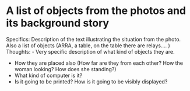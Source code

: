# A list of objects from the photos and its background story

Specifics: Description of the text illustrating the situation from the photo. Also a list of objects (ARRA, a table, on the table there are relays.... )  
Thoughts: - Very specific description of what kind of objects they are.
- How they are placed also (How far are they from each other? How the woman looking? How does she standing?)
- What kind of computer is it?
- Is it going to be printed? How is it going to be visibly displayed?